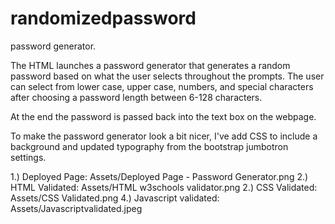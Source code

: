 # randomizedpassword
password generator.

The HTML launches a password generator that generates a random password based on what the user selects throughout the prompts. The user can select from lower case, upper case, numbers, and special characters after choosing a password length between 6-128 characters. 

At the end the password is passed back into the text box on the webpage.

To make the password generator look a bit nicer, I've add CSS to include a background and updated typography from the bootstrap jumbotron settings.

1.) Deployed Page: Assets/Deployed Page - Password Generator.png
2.) HTML Validated: Assets/HTML w3schools validator.png
2.) CSS Validated: Assets/CSS Validated.png
4.) Javascript validated: Assets/Javascriptvalidated.jpeg





